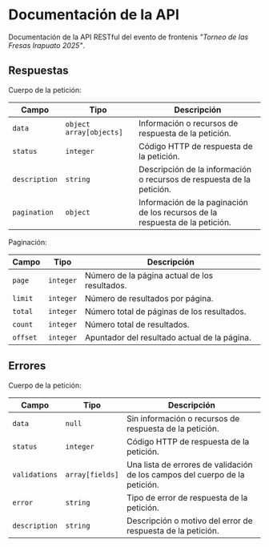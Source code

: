 # Documentación de la API

Documentación de la API RESTful del evento de frontenis *"Torneo de las Fresas Irapuato 2025"*.

## Respuestas

Cuerpo de la petición:

| Campo | Tipo | Descripción |
| ----- | ---- | ----------- |
| `data` | `object` `array[objects]` | Información o recursos de respuesta de la petición. |
| `status` | `integer` | Código HTTP de respuesta de la petición. |
| `description` | `string` | Descripción de la información o recursos de respuesta de la petición. |
| `pagination` | `object` | Información de la paginación de los recursos de la respuesta de la petición. |

Paginación:

| Campo | Tipo | Descripción |
| ----- | ---- | ----------- |
| `page` | `integer` | Número de la página actual de los resultados. |
| `limit` | `integer` | Número de resultados por página. |
| `total` | `integer` | Número total de páginas de los resultados. |
| `count` | `integer` | Número total de resultados. |
| `offset` | `integer` | Apuntador del resultado actual de la página. |

## Errores

Cuerpo de la petición:

| Campo | Tipo | Descripción |
| ----- | ---- | ----------- |
| `data` | `null` | Sin información o recursos de respuesta de la petición. |
| `status` | `integer` | Código HTTP de respuesta de la petición. |
| `validations` | `array[fields]` | Una lista de errores de validación de los campos del cuerpo de la petición. |
| `error` | `string` | Tipo de error de respuesta de la petición. |
| `description` | `string` | Descripción o motivo del error de respuesta de la petición. |
